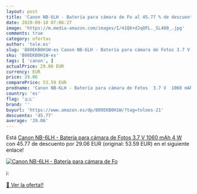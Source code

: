 ```yaml
---
layout: post
title: 'Canon NB-6LH - Batería para cámara de Fo al 45.77 % de descuento'
date: 2020-09-18 07:06:27
image: 'https://m.media-amazon.com/images/I/41Q6+dJqOFL._SL400_.jpg'
comments: true
category: ofertas
author: 'tole.es'
slug: 'B00EKB0H1W-es Canon NB-6LH - Batería para cámara de Fotos 3.7 V 1060 mAh...'
sku: 'B00EKB0H1W-es'
tags: [ 'canon', ]
actualPrice: 29.06 EUR
currency: EUR
price: 29.06
comparePrice: 53.59 EUR
prodname: 'Canon NB-6LH - Batería para cámara de Fotos  3.7 V  1060 mAh  4 W '
country: 'es'
flag: '🇪🇸'
brand: ''
buyurl: 'https://www.amazon.es/dp/B00EKB0H1W/?tag=tolees-21'
descuento: '45.77'
average: '29.06'
---
```


Está [Canon NB-6LH - Batería para cámara de Fotos  3.7 V  1060 mAh  4 W ](https://www.amazon.es/dp/B00EKB0H1W/?tag=tolees-21) con 45.77 de descuento por 29.06 EUR (original: 53.59 EUR) en el siguiente enlace!

[![Canon NB-6LH - Batería para cámara de Fo](https://m.media-amazon.com/images/I/41Q6+dJqOFL._SL400_.jpg)](https://www.amazon.es/dp/B00EKB0H1W/?tag=tolees-21)

ℹ️:


[🛒 Ver la oferta!!](https://www.amazon.es/dp/B00EKB0H1W/?tag=tolees-21)
